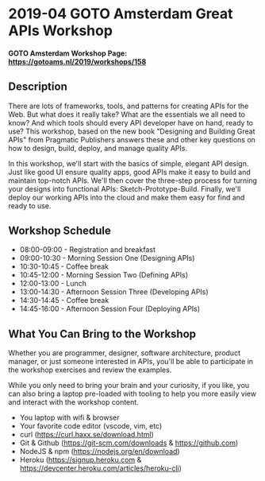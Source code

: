 # 2019-04 GOTO Amsterdam Great APIs Workshop

#### GOTO Amsterdam Workshop Page: https://gotoams.nl/2019/workshops/158
 
## Description

There are lots of frameworks, tools, and patterns for creating APIs for the Web. But what does it really take? What are the essentials we all need to know? And which tools should every API developer have on hand, ready to use? This workshop, based on the new book "Designing and Building Great APIs" from Pragmatic Publishers answers these and other key questions on how to design, build, deploy, and manage quality APIs.

In this workshop, we'll start with the basics of simple, elegant API design. Just like good UI ensure quality apps, good APIs make it easy to build and maintain top-notch APIs. We'll then cover the three-step process for turning your designs into functional APIs: Sketch-Prototype-Build. Finally, we'll deploy our working APIs into the cloud and make them easy for find and ready to use.
 
## Workshop Schedule

 * 08:00-09:00 - Registration and breakfast
 * 09:00-10:30 - Morning Session One (Designing APIs)
 * 10:30-10:45 - Coffee break
 * 10:45-12:00 - Morning Session Two (Defining APIs)
 * 12:00-13:00 - Lunch
 * 13:00-14:30 - Afternoon Session Three (Developing APIs)
 * 14:30-14:45 - Coffee break
 * 14:45-16:00 - Afternoon Session Four (Deploying APIs)

## What You Can Bring to the Workshop

Whether you are programmer, designer, software architecture, product manager, or just someone interested in APIs, you'll be able to participate in the workshop exercises and review the examples.

While you only need to bring your brain and your curiosity, if you like, you can also bring a laptop pre-loaded with tooling to help you more easily view and interact with the workshop content.

 * You laptop with wifi & browser
 * Your favorite code editor (vscode, vim, etc)
 * curl (https://curl.haxx.se/download.html)
 * Git & Github (https://git-scm.com/downloads & https://github.com)
 * NodeJS & npm (https://nodejs.org/en/download)
 * Heroku (https://signup.heroku.com & https://devcenter.heroku.com/articles/heroku-cli)


